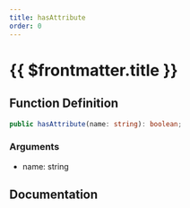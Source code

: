 ```yaml
---
title: hasAttribute
order: 0
---
```


# {{ $frontmatter.title }}

## Function Definition

```ts
public hasAttribute(name: string): boolean;
```

### Arguments

* name: string

## Documentation

<!--@include: ./parts/hasAttribute.md-->
